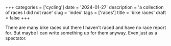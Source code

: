 +++
categories = ['cycling']
date = '2024-01-27'
description = 'a collection of races I did not race'
slug = 'index'
tags = ['races']
title = 'bike races'
draft = false
+++

There are many bike races out there I haven't raced and have no race report for. But maybe I can write something up for them anyway. Even just as a spectator.

